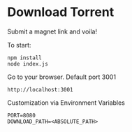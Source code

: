 # Download Torrent

Submit a magnet link and voila!

To start:
```
npm install
node index.js
```

Go to your browser. Default port 3001
```
http://localhost:3001
```

Customization via Environment Variables
```
PORT=8080
DOWNLOAD_PATH=<ABSOLUTE_PATH>
```
